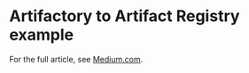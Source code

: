 # Artifactory to Artifact Registry example

For the full article, see [Medium.com](https://taneli-leppa.medium.com/synchronizing-containers-from-jfrog-artifactory-to-google-cloud-artifact-registry-5346a13c5808).

